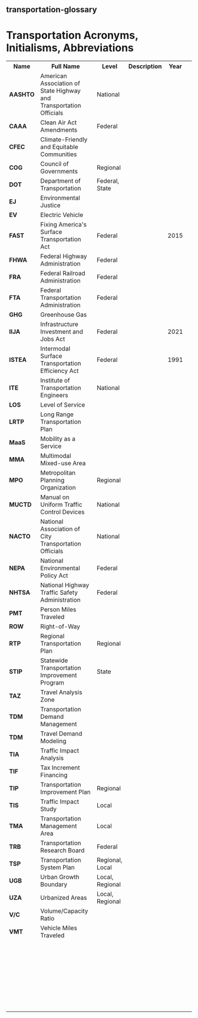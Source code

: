 ## transportation-glossary
<h1>Transportation Acronyms, Initialisms, Abbreviations</h1>
<table>
  <tr>
    <th>Name</th>
    <th>Full Name</th>
    <th>Level</th>
    <th>Description</th>
    <th>Year</th>
  </tr>
  <tr>
    <td><strong>AASHTO</strong></td>
    <td>American Association of State Highway and Transportation Officials</td>
    <td>National</td>
    <td></td>
    <td></td>
  </tr>
  <tr>
    <td><strong>CAAA</strong></td>
    <td>Clean Air Act Amendments</td>
    <td>Federal</td>
    <td></td>
    <td></td>
  </tr>
  <tr>
    <td><strong>CFEC</strong></td>
    <td>Climate-Friendly and Equitable Communities</td>
    <td></td>
    <td></td>
    <td></td>
  </tr>
  <tr>
    <td><strong>COG</strong></td>
    <td>Council of Governments</td>
    <td>Regional</td>
    <td></td>
    <td></td>
  </tr>
  <tr>
    <td><strong>DOT</strong></td>
    <td>Department of Transportation</td>
    <td>Federal, State</td>
    <td></td>
    <td></td>
  </tr>
  <tr>
    <td><strong>EJ</strong></td>
    <td>Environmental Justice</td>
    <td></td>
    <td></td>
    <td></td>
  </tr>
  <tr>
    <td><strong>EV</strong></td>
    <td>Electric Vehicle</td>
    <td></td>
    <td></td>
    <td></td>
  </tr>
  <tr>
    <td><strong>FAST</strong></td>
    <td>Fixing America's Surface Transportation Act</td>
    <td>Federal</td>
    <td></td>
    <td>2015</td>
  </tr>
  <tr>
    <td><strong>FHWA</strong></td>
    <td>Federal Highway Administration</td>
    <td>Federal</td>
    <td></td>
    <td></td>
  </tr>
  <tr>
    <td><strong>FRA</strong></td>
    <td>Federal Railroad Administration</td>
    <td>Federal</td>
    <td></td>
    <td></td>
  </tr>
  <tr>
    <td><strong>FTA</strong></td>
    <td>Federal Transportation Administration</td>
    <td>Federal</td>
    <td></td>
    <td></td>
  </tr>
  <tr>
    <td><strong>GHG</strong></td>
    <td>Greenhouse Gas</td>
    <td></td>
    <td></td>
    <td></td>
  </tr>
  <tr>
    <td><strong>IIJA</strong></td>
    <td>Infrastructure Investment and Jobs Act</td>
    <td>Federal</td>
    <td></td>
    <td>2021</td>
  </tr>
  <tr>
    <td><strong>ISTEA</strong></td>
    <td>Intermodal Surface Transportation Efficiency Act</td>
    <td>Federal</td>
    <td></td>
    <td>1991</td>
  </tr>
    <tr>
    <td><strong>ITE</strong></td>
    <td>Institute of Transportation Engineers</td>
    <td>National</td>
    <td></td>
    <td></td>
  </tr>
  <tr>
    <td><strong>LOS</strong></td>
    <td>Level of Service</td>
    <td></td>
    <td></td>
    <td></td>
  </tr>
  <tr>
    <td><strong>LRTP</strong></td>
    <td>Long Range Transportation Plan</td>
    <td></td>
    <td></td>
    <td></td>
  </tr>
  <tr>
    <td><strong>MaaS</strong></td>
    <td>Mobility as a Service</td>
    <td></td>
    <td></td>
    <td></td>
  </tr>
  <tr>
    <td><strong>MMA</strong></td>
    <td>Multimodal Mixed-use Area</td>
    <td></td>
    <td></td>
    <td></td>
  </tr>
  <tr>
    <td><strong>MPO</strong></td>
    <td>Metropolitan Planning Organization</td>
    <td>Regional</td>
    <td></td>
    <td></td>
  </tr>
  <tr>
    <td><strong>MUCTD</strong></td>
    <td>Manual on Uniform Traffic Control Devices</td>
    <td>National</td>
    <td></td>
    <td></td>
  </tr>
  <tr>
    <td><strong>NACTO</strong></td>
    <td>National Association of City Transportation Officials</td>
    <td>National</td>
    <td></td>
    <td></td>
  </tr>
  <tr>
    <td><strong>NEPA</strong></td>
    <td>National Environmental Policy Act</td>
    <td>Federal</td>
    <td></td>
    <td></td>
  </tr>
  <tr>
    <td><strong>NHTSA</strong></td>
    <td>National Highway Traffic Safety Administration</td>
    <td>Federal</td>
    <td></td>
    <td></td>
  </tr>
  <tr>
    <td><strong>PMT</strong></td>
    <td>Person Miles Traveled</td>
    <td></td>
    <td></td>
    <td></td>
  </tr>
  <tr>
    <td><strong>ROW</strong></td>
    <td>Right-of-Way</td>
    <td></td>
    <td></td>
    <td></td>
  </tr>
  <tr>
    <td><strong>RTP</strong></td>
    <td>Regional Transportation Plan</td>
    <td>Regional</td>
    <td></td>
    <td></td>
  </tr>
  <tr>
    <td><strong>STIP</strong></td>
    <td>Statewide Transportation Improvement Program</td>
    <td>State</td>
    <td></td>
    <td></td>
  </tr>
  <tr>
    <td><strong>TAZ</strong></td>
    <td>Travel Analysis Zone</td>
    <td></td>
    <td></td>
    <td></td>
  </tr>
  <tr>
    <td><strong>TDM</strong></td>
    <td>Transportation Demand Management</td>
    <td></td>
    <td></td>
    <td></td>
  </tr>
  <tr>
    <td><strong>TDM</strong></td>
    <td>Travel Demand Modeling</td>
    <td></td>
    <td></td>
    <td></td>
  </tr>
  <tr>
    <td><strong>TIA</strong></td>
    <td>Traffic Impact Analysis</td>
    <td></td>
    <td></td>
    <td></td>
  </tr>
    <tr>
    <td><strong>TIF</strong></td>
    <td>Tax Increment Financing</td>
    <td></td>
    <td></td>
    <td></td>
  </tr>
  <tr>
    <td><strong>TIP</strong></td>
    <td>Transportation Improvement Plan</td>
    <td>Regional</td>
    <td></td>
    <td></td>
  </tr>
  <tr>
    <td><strong>TIS</strong></td>
    <td>Traffic Impact Study</td>
    <td>Local</td>
    <td></td>
    <td></td>
  </tr>
  <tr>
    <td><strong>TMA</strong></td>
    <td>Transportation Management Area</td>
    <td>Local</td>
    <td></td>
    <td></td>
  </tr>
  <tr>
    <td><strong>TRB</strong></td>
    <td>Transportation Research Board</td>
    <td>Federal</td>
    <td></td>
    <td></td>
  </tr>
  <tr>
    <td><strong>TSP</strong></td>
    <td>Transportation System Plan</td>
    <td>Regional, Local</td>
    <td></td>
    <td></td>
  </tr>
  <tr>
    <td><strong>UGB</strong></td>
    <td>Urban Growth Boundary</td>
    <td>Local, Regional</td>
    <td></td>
    <td></td>
  </tr>
  <tr>
    <td><strong>UZA</strong></td>
    <td>Urbanized Areas</td>
    <td>Local, Regional</td>
    <td></td>
    <td></td>
    <td></td>
  </tr>
  <tr>
    <td><strong>V/C</strong></td>
    <td>Volume/Capacity Ratio</td>
    <td></td>
    <td></td>
    <td></td>
    <td></td>
  </tr>
  <tr>
    <td><strong>VMT</strong></td>
    <td>Vehicle Miles Traveled</td>
    <td></td>
    <td></td>
    <td></td>
  </tr>
  <tr>
    <td><strong></strong></td>
    <td></td>
    <td></td>
    <td></td>
    <td></td>
  </tr>
  <tr>
    <td><strong></strong></td>
    <td></td>
    <td></td>
    <td></td>
    <td></td>
  </tr>
  <tr>
    <td><strong></strong></td>
    <td></td>
    <td></td>
    <td></td>
    <td></td>
  </tr>
  <tr>
    <td><strong></strong></td>
    <td></td>
    <td></td>
    <td></td>
    <td></td>
  </tr>
  <tr>
    <td><strong></strong></td>
    <td></td>
    <td></td>
    <td></td>
    <td></td>
  </tr>
  <tr>
    <td><strong></strong></td>
    <td></td>
    <td></td>
    <td></td>
    <td></td>
  </tr>
  <tr>
    <td><strong></strong></td>
    <td></td>
    <td></td>
    <td></td>
    <td></td>
  </tr>
  <tr>
    <td><strong></strong></td>
    <td></td>
    <td></td>
    <td></td>
    <td></td>
  </tr>
  <tr>
    <td><strong></strong></td>
    <td></td>
    <td></td>
    <td></td>
    <td></td>
  </tr>
  <tr>
    <td><strong></strong></td>
    <td></td>
    <td></td>
    <td></td>
    <td></td>
  </tr>
  <tr>
    <td><strong></strong></td>
    <td></td>
    <td></td>
    <td></td>
    <td></td>
  </tr>
  <tr>
    <td><strong></strong></td>
    <td></td>
    <td></td>
    <td></td>
    <td></td>
  </tr>
  <tr>
    <td><strong></strong></td>
    <td></td>
    <td></td>
    <td></td>
    <td></td>
  </tr>
  <tr>
    <td><strong></strong></td>
    <td></td>
    <td></td>
    <td></td>
    <td></td>
  </tr>
  <tr>
    <td><strong></strong></td>
    <td></td>
    <td></td>
    <td></td>
    <td></td>
  </tr>
  <tr>
    <td><strong></strong></td>
    <td></td>
    <td></td>
    <td></td>
    <td></td>
  </tr>
  <tr>
    <td><strong></strong></td>
    <td></td>
    <td></td>
    <td></td>
    <td></td>
  </tr>
  <tr>
    <td><strong></strong></td>
    <td></td>
    <td></td>
    <td></td>
    <td></td>
  </tr>
  <tr>
    <td><strong></strong></td>
    <td></td>
    <td></td>
    <td></td>
    <td></td>
  </tr>
  <tr>
    <td><strong></strong></td>
    <td></td>
    <td></td>
    <td></td>
    <td></td>
  </tr>
  <tr>
    <td><strong></strong></td>
    <td></td>
    <td></td>
    <td></td>
    <td></td>
  </tr>
  <tr>
    <td><strong></strong></td>
    <td></td>
    <td></td>
    <td></td>
    <td></td>
  </tr>
  <tr>
    <td><strong></strong></td>
    <td></td>
    <td></td>
    <td></td>
    <td></td>
  </tr>
  <tr>
    <td><strong></strong></td>
    <td></td>
    <td></td>
    <td></td>
    <td></td>
  </tr>
  <tr>
    <td><strong></strong></td>
    <td></td>
    <td></td>
    <td></td>
    <td></td>
  </tr>
  <tr>
    <td><strong></strong></td>
    <td></td>
    <td></td>
    <td></td>
    <td></td>
  </tr>
  <tr>
    <td><strong></strong></td>
    <td></td>
    <td></td>
    <td></td>
    <td></td>
  </tr>
  <tr>
    <td><strong></strong></td>
    <td></td>
    <td></td>
    <td></td>
    <td></td>
  </tr>
  <tr>
    <td><strong></strong></td>
    <td></td>
    <td></td>
    <td></td>
    <td></td>
  </tr>
  <tr>
    <td><strong></strong></td>
    <td></td>
    <td></td>
    <td></td>
    <td></td>
  </tr>
  <tr>
    <td><strong></strong></td>
    <td></td>
    <td></td>
    <td></td>
    <td></td>
  </tr>
  <tr>
    <td><strong></strong></td>
    <td></td>
    <td></td>
    <td></td>
    <td></td>
  </tr>
  
</table>
